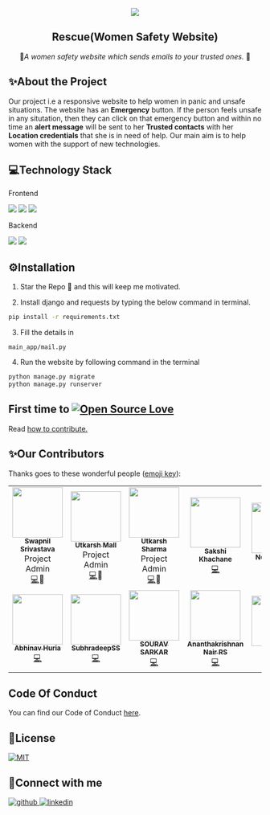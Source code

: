<p align="center">
  <a href="https://github.com/swapnilsparsh/Rescue">
    <img src="https://github.com/swapnilsparsh/Rescue/blob/master/main_app/static/Images/rescues.gif" >
  </a>

  <h2 align="center"><b>Rescue(Women Safety Website)</b></h2>

  <p align="center">
    📧<i>A women safety website which sends emails to your trusted ones.</i> 📧
    <br />
  </p>
</p>

## ✨About the Project

Our project i.e a responsive website to help women in panic and unsafe situations. The website has an **Emergency** button. If the person feels unsafe in any situtation, then they can click on that emergency button and within no time an **alert message** will be sent to her **Trusted contacts** with her **Location credentials** that she is in need of help. Our main aim is to help women with the support of new technologies.

## 💻Technology Stack
Frontend

  <img src="https://img.shields.io/badge/html5%20-%23E34F26.svg?&style=for-the-badge&logo=html5&logoColor=white"/>   <img src="https://img.shields.io/badge/css3%20-%231572B6.svg?&style=for-the-badge&logo=css3&logoColor=white"/>    <img src="https://img.shields.io/badge/bootstrap%20-%234f0599.svg?&style=for-the-badge&logo=bootstrap&logoColor=white"/>

Backend

  <img src="https://img.shields.io/badge/django%20-%23092E20.svg?&style=for-the-badge&logo=django&logoColor=white"/>   <img src="https://img.shields.io/badge/sqlite-%2307405e.svg?&style=for-the-badge&logo=sqlite&logoColor=white"/>

## ⚙Installation

1. Star the Repo 🌟 and this will keep me motivated.

2. Install django and requests by typing the below command in terminal.
```sh
pip install -r requirements.txt
```

3. Fill the details in  
```
main_app/mail.py
```

4. Run the website by following command in the terminal
```sh
python manage.py migrate
python manage.py runserver
```
## First time to [![Open Source Love](https://badges.frapsoft.com/os/v2/open-source.png?v=103)](https://github.com/ellerbrock/open-source-badges/)

Read [how to contribute.](https://github.com/smriti1313/Rescue/blob/master/Contributing.md)


## ✨Our Contributors

Thanks goes to these wonderful people ([emoji key](https://allcontributors.org/docs/en/emoji-key)):

<!-- ALL-CONTRIBUTORS-LIST:START - Do not remove or modify this section -->

<table>
  <tr>
      <td align="center"><a href="https://github.com/swapnilsparsh"><img src="https://avatars0.githubusercontent.com/u/69387608?s=400&u=6fe789d1b208bcbd21f6b95f641338fea7e999b9&v=4" width="100px;" alt=""/><br /><sub><b>Swapnil Srivastava
</b></sub></a><br />Project Admin<br><a href="https://github.com/swapnilsparsh/Rescue/commits?author=swapnilsparsh" title="Code">💻</a>📆</td>
      <td align="center"><a href="https://github.com/Assertor1"><img src="https://avatars1.githubusercontent.com/u/69422566?s=400&v=4" width="100px;" alt=""/><br /><sub><b>Utkarsh Mall
</b></sub></a><br />Project Admin<br><a href="https://github.com/swapnilsparsh/Rescue/commits?author=Assertor1" title="Code">💻</a>📆</td>
      <td align="center"><a href="https://github.com/U-c0de"><img src="https://avatars3.githubusercontent.com/u/72260739?s=400&u=d3a3c8b828e87940d5a41723d19e074eac232bff&v=4" width="100px;" alt=""/><br /><sub><b>Utkarsh Sharma
</b></sub></a><br />Project Admin<br><a href="https://github.com/swapnilsparsh/Rescue/commits?author=U-c0de" title="Code">💻</a>📆</td> 
         <td align="center"><a href="https://github.com/sakshikhachane"><img src="https://avatars1.githubusercontent.com/u/53635792?s=460&u=d33610db9174c55ca00f0817249d019004b9ae80&v=4" width="100px;" alt=""/><br /><sub><b>Sakshi Khachane
</b></sub></a><br /><a href="https://github.com/swapnilsparsh/Rescue/commits?author=sakshikhachane" title="Code">💻</a></td>
          <td align="center"><a href="https://github.com/nehaparmar99"><img src="https://avatars.githubusercontent.com/u/48972593?s=400&u=5630955c2a1434b3c134a12769e121c7ec6402b8&v=4" width="100px;" alt=""/><br /><sub><b>Neha Parmar
</b></sub></a><br /><a href="https://github.com/swapnilsparsh/Rescue/commits?author=nehaparmar99" title="Doc">📖</a></td> 
      <td align="center"><a href="https://github.com/musavveer"><img src="https://avatars1.githubusercontent.com/u/62888562?s=400&u=584c4b33d04caae5c200f29e19a26ffdcfe49393&v=4" width="100px;" alt=""/><br /><sub><b>Musavveer Rehaman
</b></sub></a><br /><a href="https://github.com/swapnilsparsh/Rescue/commits?author=musavveer" title="Bug">🐛</a></td>
     <td align="center"><a href="https://github.com/djm-1"><img src="https://avatars1.githubusercontent.com/u/54498482?s=400&u=1803e5dec856543a7c20a50e5519f8dfd388b961&v=4" width="100px;" alt=""/><br /><sub><b>Dibyajyoti Mondal
</b></sub></a><br /><a href="https://github.com/swapnilsparsh/Rescue/commits?author=djm-1" title="Code">💻</a></td>
    <td align="center"><a href="https://github.com/muthuannamalai12"><img src="https://avatars0.githubusercontent.com/u/64524822?s=400&u=c1f8f317ca1eb1340f411b69b3b7c85446303ae5&v=4" width="100px;" alt=""/><br /><sub><b>Muthu Annamalai.V
</b></sub></a><br /><a href="https://github.com/swapnilsparsh/Rescue/commits?author=muthuannamalai12" title="Code">💻</a></td>
</tr>
<tr>
     <td align="center"><a href="https://github.com/abhinav-huria"><img src="https://avatars0.githubusercontent.com/u/69974975?s=400&u=d26001ae0a2c98c61972ac95b6a37acbc278ab1b&v=4" width="100px;" alt=""/><br /><sub><b>Abhinav Huria
</b></sub></a><br /><a href="https://github.com/swapnilsparsh/Rescue/commits?author=abhinav-huria" title="Code">💻</a></td> 
     <td align="center"><a href="https://github.com/SubhradeepSS"><img src="https://avatars3.githubusercontent.com/u/46227193?s=400&v=4" width="100px;" alt=""/><br /><sub><b>SubhradeepSS
</b></sub></a><br /><a href="https://github.com/swapnilsparsh/Rescue/commits?author=SubhradeepSS" title="Code">💻</a></td>
     <td align="center"><a href="https://github.com/sourav-coder"><img src="https://avatars0.githubusercontent.com/u/55509336?s=460&u=4f0467a7d1ee18798a685327ae0979e66c3feb9d&v=4" width="100px;" alt=""/><br /><sub><b>SOURAV SARKAR
</b></sub></a><br /><a href="https://github.com/swapnilsparsh/Rescue/commits?author=sourav-coder" title="Code">💻</a></td>
  <td align="center"><a href="https://github.com/akrish4"><img src="https://avatars1.githubusercontent.com/u/61831021?s=400&u=31f7ece09fb07c20b3b97673f448e762dc0946b0&v=4" width="100px;" alt=""/><br /><sub><b>Ananthakrishnan Nair RS
</b></sub></a><br /><a href="https://github.com/swapnilsparsh/Rescue/commits?author=akrish4" title="Code">💻</a></td>   
      <td align="center"><a href="https://github.com/smriti1313"><img src="https://avatars3.githubusercontent.com/u/52624997?s=400&u=fe00d69251e7ed30455c55ca0698bc88dc149cce&v=4" width="100px;" alt=""/><br /><sub><b>Smriti
</b></sub></a><br /><a href="https://github.com/swapnilsparsh/Rescue/commits?author=smriti1313" title="Doc">📖</a></td>
  <td align="center"><a href="https://github.com/m-code12"><img src="https://avatars.githubusercontent.com/u/53649201?s=400&u=de5cda61d311b064c772eb73414bb3c43a62310c&v=4" width="100px;" alt=""/><br /><sub><b>Monika Jha
</b></sub></a><br /><a href="https://github.com/swapnilsparsh/Rescue/commits?author=m-code12" title="Doc">📖</a></td> 
  <td align="center"><a href="https://github.com/jatiinyadav"><img src="https://avatars.githubusercontent.com/u/73248007?s=400&u=689c6131cdead6c052bfd6f8d083e62fbfd67d22&v=4" width="100px;" alt=""/><br /><sub><b>Jatin Yadav
</b></sub></a><br /><a href="https://github.com/swapnilsparsh/Rescue/commits?author=jatiinyadav" title="Code">💻</a></td> 
 
<table>
  

## Code Of Conduct

You can find our Code of Conduct [here](/Code_of_Conduct.md).


## 📄License

<a href="https://github.com/swapnilsparsh/Rescue/blob/master/LICENS" target="_blank">
<img src="https://img.shields.io/badge/license-MIT-green" alt=MIT>
</a>

## 📱Connect with me


<div align="left">
<a href="https://github.com/swapnilsparsh" target="_blank">
<img src=https://img.shields.io/badge/github-%2324292e.svg?&style=for-the-badge&logo=github&logoColor=white alt=github style="margin-bottom: 5px;" />
</a>
<a href="https://www.linkedin.com/in/swapnil-srivastava-sparsh/" target="_blank">
<img src=https://img.shields.io/badge/linkedin-%231E77B5.svg?&style=for-the-badge&logo=linkedin&logoColor=white alt=linkedin style="margin-bottom: 5px;" />
</a>
</div>

